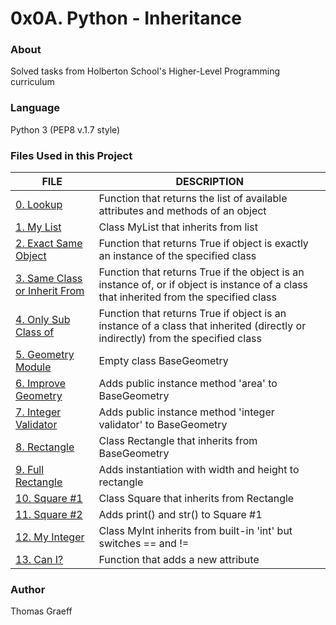 # 0x0A. Python - Inheritance

### About
Solved tasks from Holberton School's Higher-Level Programming curriculum

### Language
Python 3 (PEP8 v.1.7 style)

### Files Used in this Project
FILE | DESCRIPTION
----|----
[0. Lookup](./0-lookup.py) | Function that returns the list of available attributes and methods of an object
[1. My List](./1-mylist.py) | Class MyList that inherits from list
[2. Exact Same Object](./2-is_same_class.py) | Function that returns True if object is exactly an instance of the specified class
[3. Same Class or Inherit From](./3-is_kind_of_class.py) | Function that returns True if the object is an instance of, or if object is instance of a class that inherited from the specified class
[4. Only Sub Class of](./4-inherits_from.py) | Function that returns True if object is an instance of a class that inherited (directly or indirectly) from the specified class
[5. Geometry Module](./5-base_geometry.py) | Empty class BaseGeometry
[6. Improve Geometry](./6-base_geometry.py) | Adds public instance method 'area' to BaseGeometry
[7. Integer Validator](./7-base_geometry.py) | Adds public instance method 'integer validator' to BaseGeometry
[8. Rectangle](./8-rectangle.py) | Class Rectangle that inherits from BaseGeometry
[9. Full Rectangle](./9-rectangle.py) | Adds instantiation with width and height to rectangle
[10. Square #1](./10-square.py) | Class Square that inherits from Rectangle
[11. Square #2](./11-square.py) | Adds print() and str() to Square #1
[12. My Integer](./100-my_int.py) | Class MyInt inherits from built-in 'int' but switches == and !=
[13. Can I?](.101-add_attribute) | Function that adds a new attribute


### Author
Thomas Graeff
